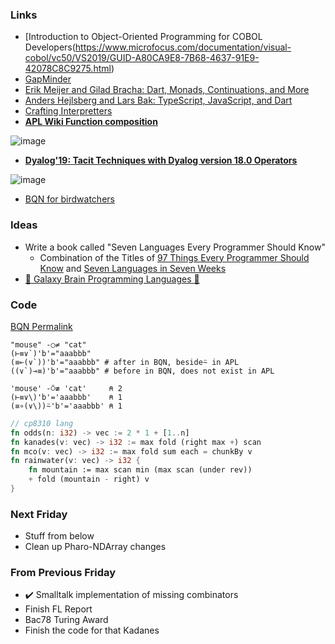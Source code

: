 ### Links

* [Introduction to Object-Oriented Programming for COBOL Developers(https://www.microfocus.com/documentation/visual-cobol/vc50/VS2019/GUID-A80CA9E8-7B68-4637-91E9-42078C8C9275.html)
* [GapMinder](https://www.gapminder.org/tools/#$model$markers$line$data$filter$dimensions$country$country$/$in@=usa&=chn&=rus&=nga&=can;;;;;;;;;&chart-type=linechart&url=v1)
* [Erik Meijer and Gilad Bracha: Dart, Monads, Continuations, and More](https://www.youtube.com/watch?v=QNpKYypLAO8)
* [Anders Hejlsberg and Lars Bak: TypeScript, JavaScript, and Dart](https://www.youtube.com/watch?v=5AqbCQuK0gM)
* [Crafting Interpretters](https://craftinginterpreters.com/)
* [**APL Wiki Function composition**](https://aplwiki.com/wiki/Function_composition)

![image](https://user-images.githubusercontent.com/36027403/153684955-0451dc2c-9a32-4720-ab89-7d545508d289.png)

* [**Dyalog'19: Tacit Techniques with Dyalog version 18.0 Operators**](https://www.youtube.com/watch?v=czWC4tjwzOQ&t=1457s)

![image](https://user-images.githubusercontent.com/36027403/153685006-bff184d9-333f-49bb-8409-510c163a26c9.png)

* [BQN for birdwatchers](https://mlochbaum.github.io/BQN/doc/birds.html)

### Ideas 

* Write a book called "Seven Languages Every Programmer Should Know"
    * Combination of the Titles of [97 Things Every Programmer Should Know](https://www.amazon.ca/Things-Every-Programmer-Should-Know/dp/0596809484) and [Seven Languages in Seven Weeks](https://pragprog.com/titles/btlang/seven-languages-in-seven-weeks/)
* [🌌 Galaxy Brain Programming Languages 🌌](https://codereport.github.io/Galaxy-Brain-Languages/)

### Code

[BQN Permalink](https://mlochbaum.github.io/BQN/try.html#code=Im1vdXNlIiAt4peL4omgICJjYXQiCijiiqLiiaHiiKhgKSdiJz0iYWFhYmJiIgoo4omh4p+cKOKIqGApKSdiJz0iYWFhYmJiIiAjIGFmdGVyIGluIEJRTiwgYmVzaWRl4o2oIGluIEFQTAooKOKIqGAp4oq44omhKSdiJz0iYWFhYmJiIiAjIGJlZm9yZSBpbiBCUU4sIGRvZXMgbm90IGV4aXN0IGluIEFQTAoKCgo=)
```
"mouse" -○≠ "cat"
(⊢≡∨`)'b'="aaabbb"
(≡⟜(∨`))'b'="aaabbb" # after in BQN, beside⍨ in APL
((∨`)⊸≡)'b'="aaabbb" # before in BQN, does not exist in APL
```

```apl
'mouse' -⍥≢ 'cat'     ⍝ 2
(⊢≡∨\)'b'='aaabbb'    ⍝ 1
(≡∘(∨\))⍨'b'='aaabbb' ⍝ 1
```

```rs
// cp8310 lang
fn odds(n: i32) -> vec := 2 * 1 + [1..n]
fn kanades(v: vec) -> i32 := max fold (right max +) scan
fn mco(v: vec) -> i32 := max fold sum each = chunkBy v
fn rainwater(v: vec) -> i32 {
    fn mountain := max scan min (max scan (under rev))  
    + fold (mountain - right) v
}
```

### Next Friday

* Stuff from below
* Clean up Pharo-NDArray changes

### From Previous Friday

* ✔️ Smalltalk implementation of missing combinators
* Finish FL Report
* Bac78 Turing Award 
* Finish the code for that Kadanes
